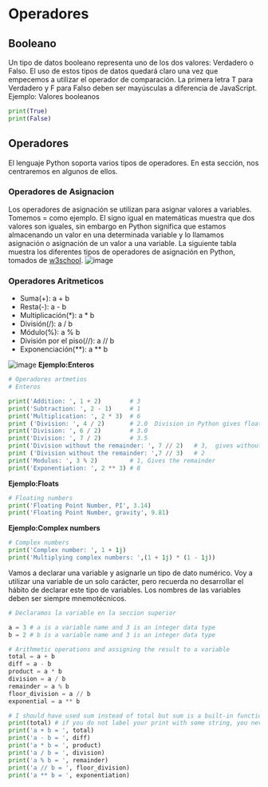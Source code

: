 # Operadores
## Booleano
Un tipo de datos booleano representa uno de los dos valores: Verdadero o Falso. El uso de estos tipos de datos quedará claro una vez que empecemos a utilizar el operador de comparación. La primera letra T para Verdadero y F para Falso deben ser mayúsculas a diferencia de JavaScript. Ejemplo: Valores booleanos
```python
print(True)
print(False)
```
## Operadores
El lenguaje Python soporta varios tipos de operadores. En esta sección, nos centraremos en algunos de ellos.

### Operadores de Asignacion
Los operadores de asignación se utilizan para asignar valores a variables. Tomemos = como ejemplo. El signo igual en matemáticas muestra que dos valores son iguales, sin embargo en Python significa que estamos almacenando un valor en una determinada variable y lo llamamos asignación o asignación de un valor a una variable. La siguiente tabla muestra los diferentes tipos de operadores de asignación en Python, tomados de [w3school](https://www.w3schools.com/python/python_operators.asp).
![image](https://github.com/Echxvx2610/Curso_Python_Basico/assets/99057175/91c2e9aa-0f20-4c5a-be39-99e680892aad)
### Operadores Aritmeticos
- Suma(+): a + b
- Resta(-): a - b
- Multiplicación(*): a * b
- División(/): a / b
- Módulo(%): a % b
- División por el piso(//): a // b
- Exponenciación(**): a ** b

![image](https://github.com/Echxvx2610/Curso_Python_Basico/assets/99057175/64803867-10d9-4054-b208-6025344dea16)
**Ejemplo:Enteros**

```python
# Operadores artmetios
# Enteros

print('Addition: ', 1 + 2)        # 3
print('Subtraction: ', 2 - 1)     # 1
print('Multiplication: ', 2 * 3)  # 6
print ('Division: ', 4 / 2)       # 2.0  Division in Python gives floating number
print('Division: ', 6 / 2)        # 3.0         
print('Division: ', 7 / 2)        # 3.5
print('Division without the remainder: ', 7 // 2)   # 3,  gives without the floating number or without the remaining
print ('Division without the remainder: ',7 // 3)   # 2
print('Modulus: ', 3 % 2)         # 1, Gives the remainder
print('Exponentiation: ', 2 ** 3) # 8 
```
**Ejemplo:Floats**
```python
# Floating numbers
print('Floating Point Number, PI', 3.14)
print('Floating Point Number, gravity', 9.81)
```
**Ejemplo:Complex numbers**
```python
# Complex numbers
print('Complex number: ', 1 + 1j)
print('Multiplying complex numbers: ',(1 + 1j) * (1 - 1j))
```
Vamos a declarar una variable y asignarle un tipo de dato numérico. Voy a utilizar una variable de un solo carácter, pero recuerda no desarrollar el hábito de declarar este tipo de variables. Los nombres de las variables deben ser siempre mnemotécnicos.
```python
# Declaramos la variable en la seccion superior

a = 3 # a is a variable name and 3 is an integer data type
b = 2 # b is a variable name and 3 is an integer data type

# Arithmetic operations and assigning the result to a variable
total = a + b
diff = a - b
product = a * b
division = a / b
remainder = a % b
floor_division = a // b
exponential = a ** b

# I should have used sum instead of total but sum is a built-in function - try to avoid overriding built-in functions
print(total) # if you do not label your print with some string, you never know where the result is coming from
print('a + b = ', total)
print('a - b = ', diff)
print('a * b = ', product)
print('a / b = ', division)
print('a % b = ', remainder)
print('a // b = ', floor_division)
print('a ** b = ', exponentiation)
```
